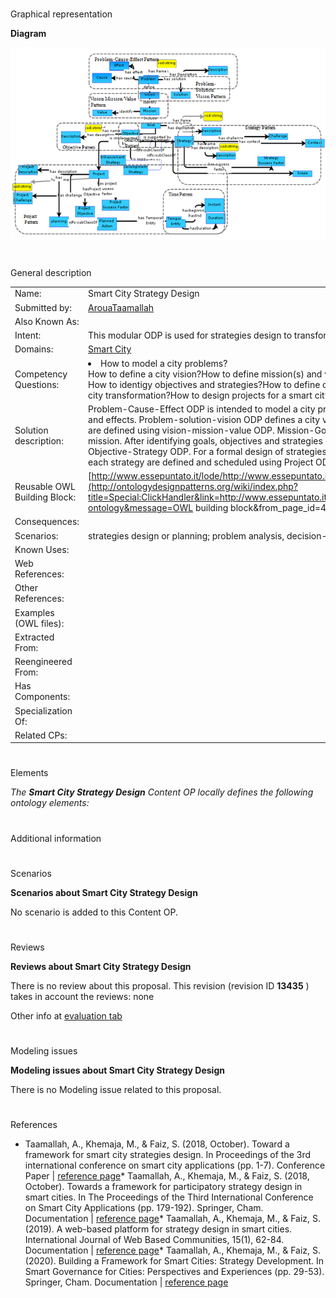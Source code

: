 # 

 Graphical representation



__Diagram__ 





[![Image:Ontology_strategy_design.png](images/0/0c/Ontology_strategy_design.png)](../Image/Ontology_strategy_design.png "Image:Ontology_strategy_design.png")





# 

 General description




|  |  |
| --- | --- |
|  Name:  |  Smart City Strategy Design  |
|  Submitted by:  | [ArouaTaamallah](../User/ArouaTaamallah "User:ArouaTaamallah")  |
|  Also Known As:  |  |
|  Intent:  |  This modular ODP is used for strategies design to transform a city to a smart one.  |
|  Domains:  | [Smart City](../Community/Smart_City "Community:Smart City")  |
|  Competency Questions:  | <li>       How to model a city problems?      </li> How to define a city vision?How to define mission(s) and value(s)?How to identify goals?How to define goals?How to identigy objectives and strategies?How to define objectives?How to formally design strategies for a city transformation?How to design projects for a smart city?  |
|  Solution description:  |  Problem-Cause-Effect ODP is intended to model a city problems and analyse them with their related causes and effects. Problem-solution-vision ODP defines a city vision. Next, missions and values related to the vision are defined using vision-mission-value ODP. Mission-Goal ODP allows to identify goals related to each mission. After identifying goals, objectives and strategies are identified and aligned to goals using Goal-Objective-Strategy ODP. For a formal design of strategies, Strategy ODP is used. Projects that implement each strategy are defined and scheduled using Project ODP.  |
|  Reusable OWL Building Block:  | [http://www.essepuntato.it/lode/http://www.essepuntato.it/tmp/1514901495-ontology](http://ontologydesignpatterns.org/wiki/index.php?title=Special:ClickHandler&link=http://www.essepuntato.it/lode/http://www.essepuntato.it/tmp/1514901495-ontology&message=OWL building block&from_page_id=4432&update=)  (562)  |
|  Consequences:  |  |
|  Scenarios:  |  strategies design or planning; problem analysis, decision-making  |
|  Known Uses:  |  |
|  Web References:  |  |
|  Other References:  |  |
|  Examples (OWL files):  |  |
|  Extracted From:  |  |
|  Reengineered From:  |  |
|  Has Components:  |  |
|  Specialization Of:  |  |
|  Related CPs:  |  |



  





# 

 Elements



_The
 __Smart City Strategy Design__ 
 Content OP locally defines the following ontology elements:_ 




# 

 Additional information



# 

 Scenarios




__Scenarios about Smart City Strategy Design__ 


 No scenario is added to this Content OP.
 




# 

 Reviews




__Reviews about Smart City Strategy Design__ 


 There is no review about this proposal.
This revision (revision ID
 __13435__ 
 ) takes in account the reviews: none
 



 Other info at
 [evaluation tab](http://ontologydesignpatterns.org/wiki/index.php?title=Submissions:Smart_City_Strategy_Design&action=evaluation "http://ontologydesignpatterns.org/wiki/index.php?title=Submissions:Smart_City_Strategy_Design&action=evaluation") 





  





# 

 Modeling issues




__Modeling issues about Smart City Strategy Design__ 


 There is no Modeling issue related to this proposal.
 




  





# 

 References


* Taamallah, A., Khemaja, M., & Faiz, S. (2018, October). Toward a framework for smart city strategies design. In Proceedings of the 3rd international conference on smart city applications (pp. 1-7).  Conference Paper | [reference page](../Community/References/Paper "Community:References/Paper")* Taamallah, A., Khemaja, M., & Faiz, S. (2018, October). Towards a framework for participatory strategy design in smart cities. In The Proceedings of the Third International Conference on Smart City Applications (pp. 179-192). Springer, Cham.  Documentation | [reference page](../Community/References/Paper_2 "Community:References/Paper 2")* Taamallah, A., Khemaja, M., & Faiz, S. (2019). A web-based platform for strategy design in smart cities. International Journal of Web Based Communities, 15(1), 62-84.  Documentation | [reference page](../Community/References/Paper_4 "Community:References/Paper 4")* Taamallah, A., Khemaja, M., & Faiz, S. (2020). Building a Framework for Smart Cities: Strategy Development. In Smart Governance for Cities: Perspectives and Experiences (pp. 29-53). Springer, Cham.  Documentation | [reference page](../Community/References/Paper_3 "Community:References/Paper 3")
